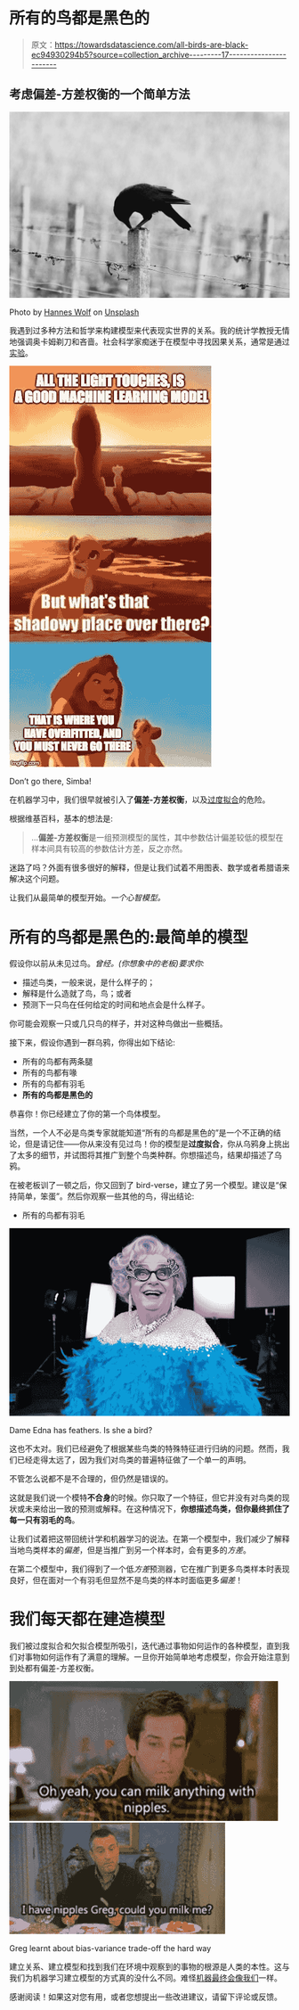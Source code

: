 # 所有的鸟都是黑色的

> 原文：<https://towardsdatascience.com/all-birds-are-black-ec94930294b5?source=collection_archive---------17----------------------->

## 考虑偏差-方差权衡的一个简单方法

![](img/2dbd921a8b1678cd3245f8fa6bac4037.png)

Photo by [Hannes Wolf](https://unsplash.com/@hannes_wolf?utm_source=medium&utm_medium=referral) on [Unsplash](https://unsplash.com?utm_source=medium&utm_medium=referral)

我遇到过多种方法和哲学来构建模型来代表现实世界的关系。我的统计学教授无情地强调奥卡姆剃刀和吝啬。社会科学家痴迷于在模型中寻找因果关系，通常是通过[实验](https://www.sagepub.com/sites/default/files/upm-binaries/23639_Chapter_5___Causation_and_Experimental_Design.pdf)。

![](img/6d9fa6454b5bf55641a8df246268a153.png)

Don’t go there, Simba!

在机器学习中，我们很早就被引入了**偏差-方差权衡**，以及[过度拟合](https://elitedatascience.com/overfitting-in-machine-learning)的危险。

根据维基百科，基本的想法是:

> …**偏差-方差权衡**是一组预测模型的属性，其中参数估计偏差较低的模型在样本间具有较高的参数估计方差，反之亦然。

迷路了吗？外面有很多很好的解释，但是让我们试着不用图表、数学或者希腊语来解决这个问题。

让我们从最简单的模型开始。*一个心智模型。*

# 所有的鸟都是黑色的:最简单的模型

假设你以前从未见过鸟。*曾经。(你想象中的老板)要求你:*

*   描述鸟类，一般来说，是什么样子的；
*   解释是什么造就了鸟，鸟；或者
*   预测下一只鸟在任何给定的时间和地点会是什么样子。

你可能会观察一只或几只鸟的样子，并对这种鸟做出一些概括。

接下来，假设你遇到一群乌鸦，你得出如下结论:

*   所有的鸟都有两条腿
*   所有的鸟都有喙
*   所有的鸟都有羽毛
*   **所有的鸟都是黑色的**

恭喜你！你已经建立了你的第一个鸟体模型。

当然，一个人不必是鸟类专家就能知道“所有的鸟都是黑色的”是一个不正确的结论，但是请记住——你从来没有见过鸟！你的模型是**过度拟合**，你从乌鸦身上挑出了太多的细节，并试图将其推广到整个鸟类种群。你想描述鸟，结果却描述了乌鸦。

在被老板训了一顿之后，你又回到了 bird-verse，建立了另一个模型。建议是“保持简单，笨蛋”。然后你观察一些其他的鸟，得出结论:

*   所有的鸟都有羽毛

![](img/a4d2519e432033e734ffc4ed461b08ed.png)

Dame Edna has feathers. Is she a bird?

这也不太对。我们已经避免了根据某些鸟类的特殊特征进行归纳的问题。然而，我们已经走得太远了，因为我们对鸟类的普遍特征做了一个单一的声明。

不管怎么说都不是不合理的，但仍然是错误的。

这就是我们说一个模特**不合身**的时候。你只取了一个特征，但它并没有对鸟类的现状或未来给出一致的预测或解释。在这种情况下，**你想描述鸟类，但你最终抓住了每一只有羽毛的鸟**。

让我们试着把这带回统计学和机器学习的说法。在第一个模型中，我们减少了解释当地鸟类样本的*偏差*，但是当推广到另一个样本时，会有更多的*方差*。

在第二个模型中，我们得到了一个低*方差*预测器，它在推广到更多鸟类样本时表现良好，但在面对一个有羽毛但显然不是鸟类的样本时面临更多*偏差*！

# 我们每天都在建造模型

我们被过度拟合和欠拟合模型所吸引，迭代通过事物如何运作的各种模型，直到我们对事物如何运作有了满意的理解。一旦你开始简单地考虑模型，你会开始注意到到处都有偏差-方差权衡。

![](img/03b49ff05cad3c0886c6caa70697a7e6.png)![](img/b61bf2fd364d0679a0ecd04dc5302e5d.png)

Greg learnt about bias-variance trade-off the hard way

建立关系、建立模型和找到我们在环境中观察到的事物的根源是人类的本性。这与我们为机器学习建立模型的方式真的没什么不同。难怪[机器最终会像我们](https://www.entrepreneur.com/article/309892)一样。

感谢阅读！如果这对您有用，或者您想提出一些改进建议，请留下评论或反馈。